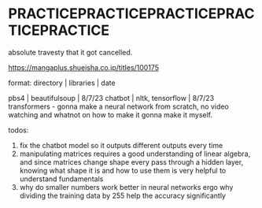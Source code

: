 # PRACTICEPRACTICEPRACTICEPRACTICEPRACTICE
absolute travesty that it got cancelled. 

https://mangaplus.shueisha.co.jp/titles/100175

format: 
directory | libraries | date

pbs4 | beautifulsoup | 8/7/23
chatbot | nltk, tensorflow | 8/7/23
transformers - gonna make a neural network from scratch, no video watching and whatnot on how to make it gonna make it myself.


todos:
1. fix the chatbot model so it outputs different outputs every time
2. manipulating matrices requires a good understanding of linear algebra, and since matrices change shape every pass through a hidden layer, knowing what shape it is and how to use them is very helpful to understand fundamentals
3. why do smaller numbers work better in neural networks ergo why dividing the training data by 255 help the accuracy significantly
